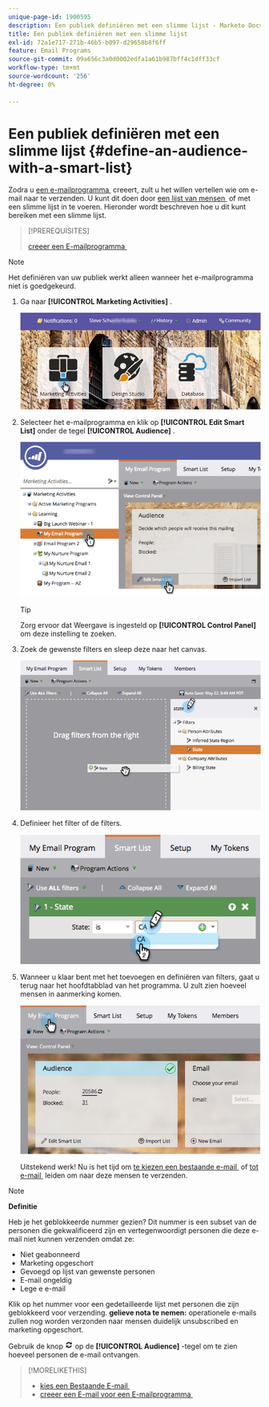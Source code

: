 ```yaml
---
unique-page-id: 1900595
description: Een publiek definiëren met een slimme lijst - Marketo Docs - Productdocumentatie
title: Een publiek definiëren met een slimme lijst
exl-id: 72a1e717-271b-46b5-b097-d29658b8f6ff
feature: Email Programs
source-git-commit: 09a656c3a0d0002edfa1a61b987bff4c1dff33cf
workflow-type: tm+mt
source-wordcount: '256'
ht-degree: 0%

---
```


# Een publiek definiëren met een slimme lijst {#define-an-audience-with-a-smart-list}

Zodra u [&#x200B; een e-mailprogramma &#x200B;](/help/marketo/product-docs/email-marketing/email-programs/creating-an-email-program/create-an-email-program.md) creeert, zult u het willen vertellen wie om e-mail naar te verzenden. U kunt dit doen door [&#x200B; een lijst van mensen &#x200B;](/help/marketo/product-docs/email-marketing/email-programs/managing-people-in-email-programs/define-an-audience-by-importing-a-list.md) of met een slimme lijst in te voeren. Hieronder wordt beschreven hoe u dit kunt bereiken met een slimme lijst.

>[!PREREQUISITES]
>
>[&#x200B; creeer een E-mailprogramma &#x200B;](/help/marketo/product-docs/email-marketing/email-programs/creating-an-email-program/create-an-email-program.md)

>[!NOTE]
>
>Het definiëren van uw publiek werkt alleen wanneer het e-mailprogramma niet is goedgekeurd.

1. Ga naar **[!UICONTROL Marketing Activities]** .

   ![](assets/login-marketing-activities.png)

1. Selecteer het e-mailprogramma en klik op **[!UICONTROL Edit Smart List]** onder de tegel **[!UICONTROL Audience]** .

   ![](assets/2017-05-22-09-46-37.png)

   >[!TIP]
   >
   >Zorg ervoor dat Weergave is ingesteld op **[!UICONTROL Control Panel]** om deze instelling te zoeken.

1. Zoek de gewenste filters en sleep deze naar het canvas.

   ![](assets/dragstate.png)

1. Definieer het filter of de filters.

   ![](assets/image2014-9-12-11-3a1-3a14.png)

1. Wanneer u klaar bent met het toevoegen en definiëren van filters, gaat u terug naar het hoofdtabblad van het programma. U zult zien hoeveel mensen in aanmerking komen.

   ![](assets/myemailprogram.jpg)

   Uitstekend werk! Nu is het tijd om [&#x200B; te kiezen een bestaande e-mail &#x200B;](/help/marketo/product-docs/email-marketing/email-programs/email-program-actions/choose-an-existing-email.md) of [&#x200B; tot e-mail &#x200B;](/help/marketo/product-docs/email-marketing/email-programs/email-program-actions/create-an-email-for-an-email-program.md) leiden om naar deze mensen te verzenden.

>[!NOTE]
>
>**Definitie**
>
>Heb je het geblokkeerde nummer gezien? Dit nummer is een subset van de personen die gekwalificeerd zijn en vertegenwoordigt personen die deze e-mail niet kunnen verzenden omdat ze:
>
>* Niet geabonneerd
>* Marketing opgeschort
>* Gevoegd op lijst van gewenste personen
>* E-mail ongeldig
>* Lege e e-mail
>
>Klik op het nummer voor een gedetailleerde lijst met personen die zijn geblokkeerd voor verzending. **gelieve nota te nemen:** operationele e-mails zullen nog worden verzonden naar mensen duidelijk unsubscribed en marketing opgeschort.
>
>Gebruik de knop ![—](assets/image2014-10-23-16-3a32-3a36.png) op de **[!UICONTROL Audience]** -tegel om te zien hoeveel personen de e-mail ontvangen.

>[!MORELIKETHIS]
>
>* [&#x200B; kies een Bestaande E-mail &#x200B;](/help/marketo/product-docs/email-marketing/email-programs/email-program-actions/choose-an-existing-email.md)
>* [&#x200B; creeer een E-mail voor een E-mailprogramma &#x200B;](/help/marketo/product-docs/email-marketing/email-programs/email-program-actions/create-an-email-for-an-email-program.md)

